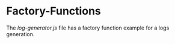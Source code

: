 # Factory-Functions

The *log-generator.js* file has a factory function example for a logs generation.
